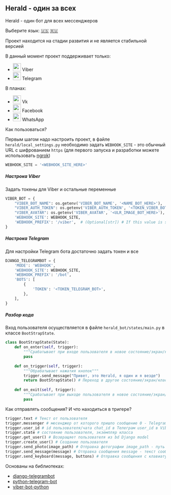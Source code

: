 ## Herald - один за всех
Herald - один бот для всех мессенджеров

Выберите язык:  [:us:](readme.md) [:ru:](readme_rus.md)

Проект находится на стадии развития и не является стабильной версией

В данный момент проект поддерживает только:
- <img src="https://www.securitylab.ru/upload/iblock/65d/65d8b265716611fc4358aeb0a2b3e56e.png" width="25"> Viber 
- <img src="https://lh3.googleusercontent.com/u1DT1-_6FLTqldVf9fplZoMQ2leaP-Szgej3AuGXOjmUbaTbWWu8OxURE3QtmEgxam20R7yr3Q=w128-h128-e365" width="25"> Telegram 

В планах: 
- <img src="http://primrep.ru/wp-content/uploads/2017/02/VK.jpg" width="25"> Vk
- <img src="https://infoinspired.com/wp-content/uploads/2014/02/facebook-friends.png" width="25"> Facebook
- <img src="https://cdn6.aptoide.com/imgs/4/6/1/461638042f6303c2860627f842116ccd_icon.png?w=256" width="25"> WhatsApp


Как пользоваться?


Первым шагом надо настроить проект, в файле `herald/local_settings.py` необходимо задать 
`WEBHOOK_SITE` - это обычный URL с шифрованием `https` (для первого запуска и разработки можете использовать [ngrok](https://ngrok.com/))
```python
WEBHOOK_SITE = '<WEBHOOK_SITE_HERE>' 
```
##### Настрока Viber
Задать токены для Viber и остальные переменные
 
```python
VIBER_BOT = {
    "VIBER_BOT_NAME": os.getenv('VIBER_BOT_NAME', '<NAME_BOT_HERE>'),
    "VIBER_AUTH_TOKEN": os.getenv('VIBER_AUTH_TOKEN', '<TOKEN_VIBER_BOT_HERE>'),
    "VIBER_AVATAR": os.getenv('VIBER_AVATAR', '<ULR_IMAGE_BOT_HERE>'),
    'WEBHOOK_SITE': WEBHOOK_SITE,
    'WEBHOOK_PREFIX': '/viber',  # (Optional[str]) # If this value is specified,
}
```
##### Настрока Telegram

Для настройки Telegram бота достаточно задать токен и все 

```python
DJANGO_TELEGRAMBOT = {
    'MODE': 'WEBHOOK',
    'WEBHOOK_SITE': WEBHOOK_SITE,
    'WEBHOOK_PREFIX': '/bot',
    'BOTS': [
        {
            'TOKEN': '<TOKEN_TELEGRAM_BOT>',
        },
    ],
}
```

##### Разбор кода

Вход пользователя осуществляется в файле `herald_bot/states/main.py` в классе `BootStrapState`.
```python
class BootStrapState(State):
    def on_enter(self, trigger):
        """Срабатывает при входе пользователя в новое состояние/экран/класс"""
        pass
        
    def on_trigger(self, trigger):
        """Обрабатывает нажатия кнопок"""
        trigger.send_message("Привет, это Herald, я один и я везде")
        return BootStrapState() # Переход в другое состояние/экран/класс
        
    def on_exit(self, trigger):
        """Срабатывает при выходе пользователя в новое состояние/экран/класс"""
        pass
```

Как отправлять сообщения? И что находиться в тригере?

```python
trigger.text # Текст от пользователя 
trigger.messenger # месенджер от которого пришло сообщение 0 - Telegram 1 - Viber 
trigger.user_id # id пользователя/чата chat_id в Телеграм user_id в Viber 
trigger.state # состояние пользователя, экземпляр класса  
trigger.get_user() # Возвращяет пользователя из bd Django model
trigger.create_user() # Создание пользователя
trigger.send_photo(image_path) # Отправка фотографии image_path - путь к фотографии
trigger.send_message(message) # Отправка сообщения message - текст сообщения
trigger.send_keyboard(message, buttons) # Отправка сообщения c клавиатурой message - текст сообщения buttons - массив кнопок
```


Основаны на библиотеках:
- [django-telegrambot](https://github.com/JungDev/django-telegrambot)
- [python-telegram-bot](https://github.com/python-telegram-bot/python-telegram-bot)
- [viber-bot-python](https://github.com/Viber/viber-bot-python)
